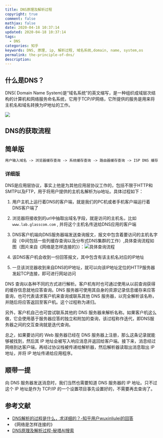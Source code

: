 ```yaml
---
title: DNS原理及解析过程
copyright: true
comment: false
mathjax: false
date: 2020-04-18 10:37:14
updated: 2020-04-18 10:37:14
tags:
  - DNS
categories: 知乎
keywords: DNS, 原理, ip, 解析过程, 域名系统,domain, name, system,os
permalink: the-principle-of-dns/
description:
---
```

## 什么是DNS？

DNS( Domain Name System)是“域名系统”的英文缩写，是一种组织成域层次结构的计算机和网络服务命名系统，它用于TCP/IP网络，它所提供的服务是用来将主机名和域名转换为IP地址的工作。

<!-- more -->

![](https://img.tucang.cc/api/image/show/191fbd8c9e858da6e9206b26072bd32d)

## DNS的获取流程

## 简单版

```txt
用户输入域名 -> 浏览器缓存查询 -> 系统缓存查询 -> 路由器缓存查询 -> ISP DNS 缓存查询 -> 根域名服务器查询 -> 顶级域名服务器查询 -> 二级域名服务器查询 -> 三级域名服务器查询 -> 获取IP地址并返回
```

### 详细版

DNS是应用层协议，事实上他是为其他应用层协议工作的，包括不限于HTTP和SMTP以及FTP，用于将用户提供的主机名解析为ip地址。具体过程如下：

1. 用户主机上运行着DNS的客户端，就是我们的PC机或者手机客户端运行着DNS客户端了

2. 浏览器将接收到的url中抽取出域名字段，就是访问的主机名，比如 `www.lab.glasscom.com` , 并将这个主机名传送给DNS应用的客户端

3. DNS客户机端向DNS服务器端发送查询报文，报文中包含着要访问的主机名字段（中间包括一些列缓存查询以及分布式DNS集群的工作）,具体查询流程如图（图片来自《网络是怎样连接的》）：![具体查询流程](https://i.loli.net/2020/04/18/HiwYI8R4yp1ZNSt.png)

4. 该DNS客户机会收到一份回答报文，其中包含有该主机名对应的IP地址

5. 一旦该浏览器收到来自DNS的IP地址，就可以向该IP地址定位的HTTP服务器发起TCP连接，即可进行网站访问

DNS 查询以各种不同的方式进行解析。客户机有时也可通过使用从以前查询获得的缓存信息就地应答查询。DNS 服务器可使用其自身的资源记录信息缓存来应答查询，也可代表请求客户机来查询或联系其他 DNS 服务器，以完全解析该名称，并随后将应答返回至客户机。这个过程称为递归。

另外，客户机自己也可尝试联系其他的 DNS 服务器来解析名称。如果客户机这么做，它会使用基于服务器应答的独立和附加的查询，该过程称作迭代，即DNS服务器之间的交互查询就是迭代查询。

总之，如果要访问的 Web 服务器已经在 DNS 服务器上注册，那么这条记录就能够被找到，然后其 IP 地址会被写入响应消息并返回给客户端。接下来，消息经过网络到达客户端，再经过协议栈被传递给解析器，然后解析器读取出消息取出 IP 地址，并将 IP 地址传递给应用程序。

## 顺带一提

向 DNS 服务器发送消息时，我们当然也需要知道 DNS 服务器的 IP 地址。只不过这个 IP 地址是作为 TCP/IP 的一个设置项目事先设置好的，不需要再去查询了。

## 参考文献

- [DNS解析的过程是什么，求详细的？-知乎用户wuxinliulei的回答](https://www.zhihu.com/question/23042131/answer/66571369)
- 《网络是怎样连接的》
- [DNS原理及解析过程-秘塔AI搜索](https://metaso.cn/search/8497035434181664768?q=DNS%E5%8E%9F%E7%90%86%E5%8F%8A%E8%A7%A3%E6%9E%90%E8%BF%87%E7%A8%8B&)
